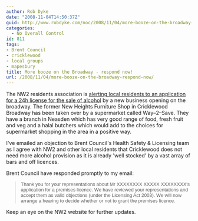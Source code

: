 ```yaml
---
author: Rob Dyke
date: "2008-11-04T14:50:37Z"
guid: http://www.robdyke.com/noc/2008/11/04/more-booze-on-the-broadway-respond-now/
categories:
  - No Overall Control
id: 811
tags:
- Brent Council
- cricklewood
- local groups
- mapesbury
title: More booze on the Broadway - respond now!
url: /2008/11/04/more-booze-on-the-broadway-respond-now/
---
```

The NW2 residents association is [alerting local residents to an application for a 24h license for the sale of alcohol](http://www.northwesttwo.co.uk/main/node/17) by a new business opening on the broadway. The former New Heights Furniture Shop in Cricklewood Broadway has been taken over by a supermarket called Way–2–Save. They have a branch in Neasden which has very good range of food, fresh fruit and veg and a halal butchers which would add to the choices for supermarket shopping in the area in a positive way.

I've emailed an objection to Brent Council's Health Safety & Licensing team as I agree with NW2 and other local residents that Cricklewood does not need more alcohol provision as it is already 'well stocked' by a vast array of bars and off licences.

Brent Council have responded promptly to my email:

> <font face="Arial" size="2">Thank you for your representations about Mr XXXXXXXX XXXXX XXXXXXXX's</font> <font face="Arial" size="2">application for a premises licence. We have reviewed your representations and accept them as valid objections (under the Licensing Act 2003). We will now arrange a hearing to decide whether or not to grant the premises licence.</font>

Keep an eye on the NW2 website for further updates.
